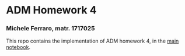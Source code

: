 # ADM Homework 4

### Michele Ferraro, matr. 1717025

This repo contains the implementation of ADM homework 4, in the [main notebook](main.ipynb). 